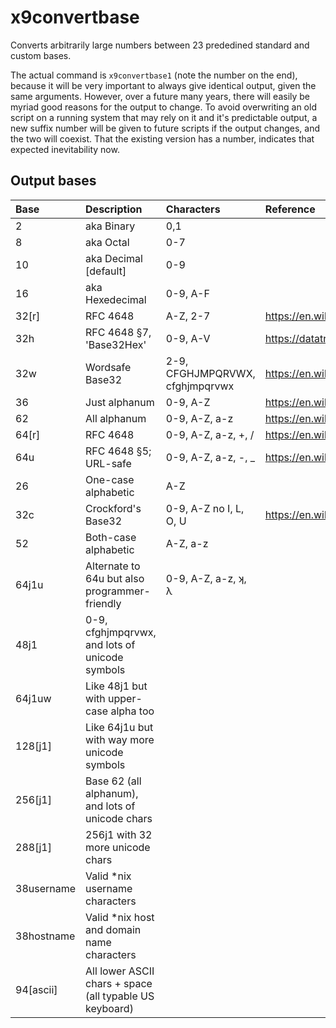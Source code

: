 # x9convertbase
Converts arbitrarily large numbers between 23 prededined standard and custom bases.

The actual command is `x9convertbase1` (note the number on the end), because it will be very important to always give identical output, given the same arguments. However, over a future many years, there will easily be myriad good reasons for the output to change. To avoid overwriting an old script on a running system that may rely on it and it's predictable output, a new suffix number will be given to future scripts if the output changes, and the two will coexist. That the existing version has a number, indicates that expected inevitability now.

## Output bases

| Base        | Description                                                 | Characters                        | Reference
|:---         |:---                                                         |:---                               |:---
| 2           | aka Binary                                                  | 0,1 
| 8           | aka Octal                                                   | 0-7 
| 10          | aka Decimal [default]                                       | 0-9 
| 16          | aka Hexedecimal                                             | 0-9, A-F 
| 32[r]       | RFC 4648                                                    | A-Z, 2-7                          | https://en.wikipedia.org/wiki/Base32
| 32h         | RFC 4648 §7, 'Base32Hex'                                    | 0-9, A-V                          | https://datatracker.ietf.org/doc/html/rfc4648#section-7
| 32w         | Wordsafe Base32                                             | 2-9, CFGHJMPQRVWX, cfghjmpqrvwx   | https://en.wikipedia.org/wiki/Base32#Word-safe_alphabet
| 36          | Just alphanum                                               | 0-9, A-Z                          | https://en.wikipedia.org/wiki/Base36
| 62          | All alphanum                                                | 0-9, A-Z, a-z                     | https://en.wikipedia.org/wiki/Base62
| 64[r]       | RFC 4648                                                    | 0-9, A-Z, a-z, +, /               | https://en.wikipedia.org/wiki/Base64
| 64u         | RFC 4648 §5; URL-safe                                       | 0-9, A-Z, a-z, -, _               | https://en.wikipedia.org/wiki/Base64#Variants_summary_table
| 26          | One-case alphabetic                                         | A-Z
| 32c         | Crockford's Base32                                          | 0-9, A-Z no I, L, O, U            | https://en.wikipedia.org/wiki/Base32#Crockford's_Base32
| 52          | Both-case alphabetic                                        | A-Z, a-z
| 64j1u       | Alternate to 64u but also programmer-friendly               | 0-9, A-Z, a-z, ʞ, λ
| 48j1        | 0-9, cfghjmpqrvwx, and lots of unicode symbols
| 64j1uw      | Like 48j1 but with upper-case alpha too
| 128[j1]     | Like 64j1u but with way more unicode symbols
| 256[j1]     | Base 62 (all alphanum), and lots of unicode chars
| 288[j1]     | 256j1 with 32 more unicode chars
| 38username  | Valid *nix username characters
| 38hostname  | Valid *nix host and domain name characters
| 94[ascii]   | All lower ASCII chars + space (all typable US keyboard)

